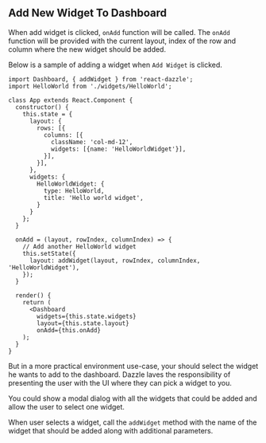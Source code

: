 ## Add New Widget To Dashboard
When add widget is clicked, `onAdd` function will be called. The `onAdd` function will be provided with the current layout, index of the row and column where the new widget should be added.

Below is a sample of adding a widget when `Add Widget` is clicked.

````
import Dashboard, { addWidget } from 'react-dazzle';
import HelloWorld from './widgets/HelloWorld';

class App extends React.Component {
  constructor() {
    this.state = {
      layout: {
        rows: [{
          columns: [{
            className: 'col-md-12',
            widgets: [{name: 'HelloWorldWidget'}],
          }],
        }],
      },
      widgets: {
        HelloWorldWidget: {
          type: HelloWorld,
          title: 'Hello world widget',
        }
      }
    };
  }

  onAdd = (layout, rowIndex, columnIndex) => {
    // Add another HelloWorld widget
    this.setState({
      layout: addWidget(layout, rowIndex, columnIndex, 'HelloWorldWidget'),
    });
  }

  render() {
    return (
      <Dashboard
        widgets={this.state.widgets}
        layout={this.state.layout}
        onAdd={this.onAdd}        
    );
  }
}
````

But in a more practical environment use-case, your should select the widget he wants to add to the dashboard. Dazzle laves the responsibility of presenting the user with the UI where they can pick a widget to you.

You could show a modal dialog with all the widgets that could be added and allow the user to select one widget.

When user selects a widget, call the `addWidget` method with the name of the widget that should be added along with additional parameters.
